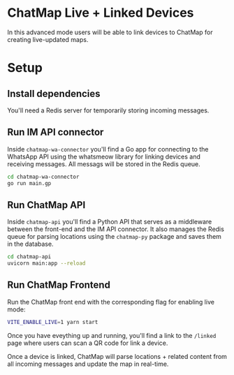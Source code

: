 # ChatMap Live + Linked Devices

In this advanced mode users will be able to link devices to ChatMap
for creating live-updated maps.

# Setup

## Install dependencies

You'll need a Redis server for temporarily storing incoming messages.

## Run IM API connector

Inside `chatmap-wa-connector` you'll find a Go app for connecting to
the WhatsApp API using the whatsmeow library for linking devices and 
receiving messages. All messags will be stored in the Redis queue.

```bash
cd chatmap-wa-connector
go run main.gp
```

## Run ChatMap API

Inside `chatmap-api` you'll find a Python API that serves as a middleware between
the front-end and the IM API connector. It also manages the Redis queue for parsing
locations using the `chatmap-py` package and saves them in the database.

```bash
cd chatmap-api
uvicorn main:app --reload
```

## Run ChatMap Frontend

Run the ChatMap front end with the corresponding flag for enabling live mode:

```bash
VITE_ENABLE_LIVE=1 yarn start
```

Once you have eveything up and running, you'll find a link to the `/linked` page
where users can scan a QR code for link a device. 

Once a device is linked, ChatMap will parse locations + related content from
all incoming messages and update the map in real-time.
